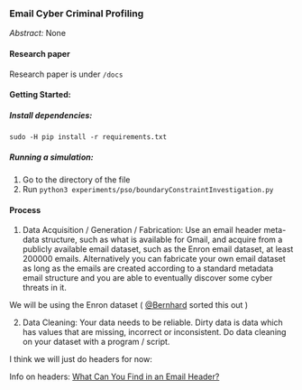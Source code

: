 ### Email Cyber Criminal Profiling

*Abstract:* None

#### Research paper

Research paper is under `/docs`

#### Getting Started:

##### Install dependencies:
`sudo -H pip install -r requirements.txt`

##### Running a simulation:

1. Go to the directory of the file
2. Run `python3 experiments/pso/boundaryConstraintInvestigation.py`

#### Process

1. Data Acquisition / Generation / Fabrication: Use an email header meta-data structure, such as what is available for Gmail, and acquire from a publicly available email dataset, such as the Enron email dataset, at least 200000 emails. Alternatively you can fabricate your own email dataset as long as the emails are created according to a standard metadata email structure and you are able to eventually discover some cyber threats in it.

We will be using the Enron dataset ( [@Bernhard](https://github.com/BernhardSchuld) sorted this out )

2. Data Cleaning: Your data needs to be reliable. Dirty data is data which has values that are missing, incorrect or inconsistent. Do data cleaning on your dataset with a program / script.

I think we will just do headers for now:

Info on headers:
[What Can You Find in an Email Header?](https://www.howtogeek.com/108205/htg-explains-what-can-you-find-in-an-email-header/)
